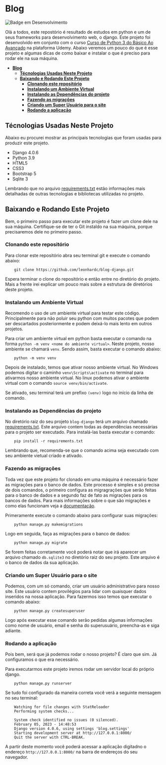 # **Blog**

![Badge em Desenvolvimento](http://img.shields.io/static/v1?label=STATUS&message=CONCLUIDO&color=GREEN&style=for-the-badge)

Olá a todos, este repostório é resultado de estudos em python e um de seus frameworks para desenvolvimento web, o django. Este projeto foi desenvolvido em conjunto com o curso [Curso de Python 3 do Básico Ao Avançado](https://www.udemy.com/course/python-3-do-zero-ao-avancado/) na plataforma Udemy. 
Abaixo veremos um pouco do que é esse projeto e algumas dicas de como baixar e instalar o que é preciso para rodar ele na sua máquina.

- [**Blog**](#blog)
  - [**Técnologias Usadas Neste Projeto**](#técnologias-usadas-neste-projeto)
  - [**Baixando e Rodando Este Projeto**](#baixando-e-rodando-este-projeto)
    - [**Clonando este repositório**](#clonando-este-repositório)
    - [**Instalando um Ambiente Virtual**](#instalando-um-ambiente-virtual)
    - [**Instalando as Dependências do projeto**](#instalando-as-dependências-do-projeto)
    - [**Fazendo as migrações**](#fazendo-as-migrações)
    - [**Criando um Super Usuário para o site**](#criando-um-super-usuário-para-o-site)
    - [**Rodando a aplicação**](#rodando-a-aplicação)

## **Técnologias Usadas Neste Projeto** 

Abaixo eu procurei mostrar as principais tecnologias que foram usadas para produzir este projeto.

* Django 4.0.6
* Python 3.9
* HTML5
* CSS3
* Bootstrap 5
* Sqlite 3

Lembrando que no arquivo [requirements.txt](./requirements.txt) estão informações mais detalhadas de outras tecnologias e bibliotecas utilizadas no projeto.

## **Baixando e Rodando Este Projeto**

Bem, o primeiro passo para executar este projeto é fazer um clone dele na sua máquina. Certifique-se de ter o Git instaldo na sua máquina, porque precisaremos dele no primeiro passo.

### **Clonando este repositório**

Para clonar este repositório abra seu terminal git e execute o comando abaixo:

```
    git clone https://github.com/leonhardc/blog-django.git
```

Espera terminar o clone do repositório e então entre no diretório do projeto. Mais a frente irei explicar um pouco mais sobre a estrutura de diretórios deste projeto. 

### **Instalando um Ambiente Virtual**

Recomendo o uso de um ambiente virtual para testar este código. Principalmente para não poluir seu python com muitos pacotes que podem ser descartados posteriormente e podem deixá-lo mais lento em outros projetos.

Para criar um ambiente virtual em python basta executar o comando na forma `python -m venv <nome do ambiente virtual>`. Neste projeto, nosso ambiente se chamará `venv`. Sendo assim, basta executar o comando abaixo:

```
    python -m venv venv
```

Depois de instalado, temos que ativar nosso ambiente virtual. No Windows podemos digitar o caminho `venv\Scripts\activate` no terminal para ativarmos nosso ambiente virtual. No linux podemos ativar o ambiente virtual com o comando `source venv/bin/activate`. 

Se ativado, seu terminal terá um prefixo `(venv)` logo no início da linha de comando.

### **Instalando as Dependências do projeto**

No diretório raiz do seu projeto `blog-django` terá um arquivo chamado [requirements.txt](./requirements.txt). Este arquivo contem todas as dependências necessárias para o projeto ser executado. Para instalá-las basta executar o comando:

```
    pip install -r requirements.txt
```

Lembrando que, recomenda-se que o comando acima seja executado com seu ambiente vietual criado e ativado.

### **Fazendo as migrações**

Toda vez que este projeto for clonado em uma máquina é necessário fazer as migrações para o banco de dados. Este processo é simples e só precisa de dois comandos, o primeiro configura as migragrações que serão feitas para o banco de dados e a segundo faz de fato as migrações para os bancos de dados. Para mais informações sobre o que são migrações e como elas funcionam veja a [documentação](https://docs.djangoproject.com/en/4.1/topics/migrations/).

Primeramente execute o comando abaixo para configurar suas migrações:

```
    python manage.py makemigrations
```

Logo em seguida, faça as migrações para o banco de dados:

```
    python manage.py migrate
```

Se forem feitas corretamente você poderá notar que irá aparecer um arquivo chamado `db.sqlite3` no diretório raiz do seu projeto. Este arquivo é o banco de dados da sua aplicação. 

### **Criando um Super Usuário para o site**

Podemos, com um só comando, criar um usuário administrativo para nosso site. Este usuário contem provilégios para lidar com quaisquer dados inseridos na nossa aplicação. Para fazermos isso temos que executar o comando abaixo:

```
    python manage.py createsuperuser
```

Logo após executar esse comando serão pedidas algumas informações como nome de usuário, email e senha do superusuário, preencha-as e siga adiante.

### **Rodando a aplicação**

Pois bem, será que já podemos rodar o nosso projeto? É claro que sim. Já configuramos o que era necessário.

Para executarmos este projeto iremos rodar um servidor local do próprio django.

```
    python manage.py runserver
```

Se tudo foi configurado da maneira correta você verá a seguinte mensagem no seu terminal:

```
    Watching for file changes with StatReloader
    Performing system checks...

    System check identified no issues (0 silenced).
    February 05, 2023 - 14:48:53
    Django version 4.0.6, using settings 'blog.settings'
    Starting development server at http://127.0.0.1:8000/
    Quit the server with CTRL-BREAK.
```
A partir deste momento você poderá acessar a aplicação digitadno o endereço `http://127.0.0.1:8000/` na barra de endereços do seu navegador.
